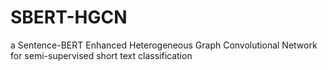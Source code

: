 # SBERT-HGCN
a Sentence-BERT Enhanced Heterogeneous Graph Convolutional Network for semi-supervised short text classification
